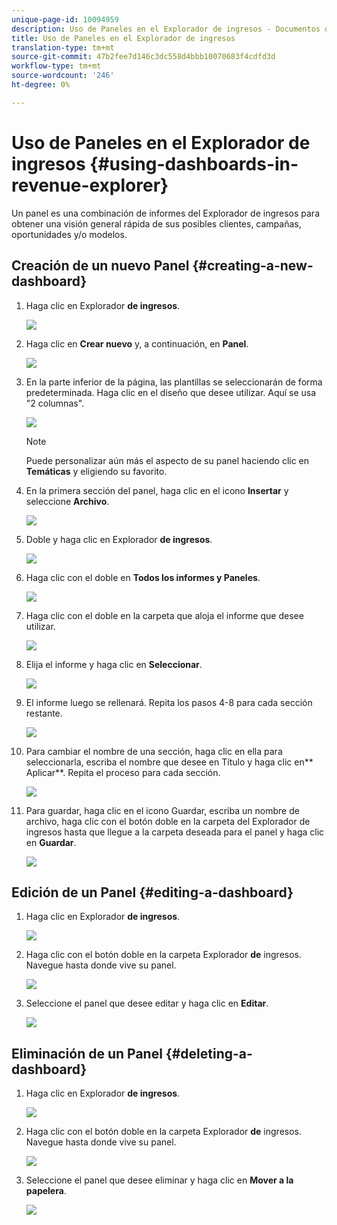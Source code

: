 ```yaml
---
unique-page-id: 10094959
description: Uso de Paneles en el Explorador de ingresos - Documentos de marketing - Documentación del producto
title: Uso de Paneles en el Explorador de ingresos
translation-type: tm+mt
source-git-commit: 47b2fee7d146c3dc558d4bbb10070683f4cdfd3d
workflow-type: tm+mt
source-wordcount: '246'
ht-degree: 0%

---
```



# Uso de Paneles en el Explorador de ingresos {#using-dashboards-in-revenue-explorer}

Un panel es una combinación de informes del Explorador de ingresos para obtener una visión general rápida de sus posibles clientes, campañas, oportunidades y/o modelos.

## Creación de un nuevo Panel {#creating-a-new-dashboard}

1. Haga clic en Explorador **de ingresos**.

   ![](assets/one.png)

1. Haga clic en **Crear nuevo** y, a continuación, en **Panel**.

   ![](assets/two.png)

1. En la parte inferior de la página, las plantillas se seleccionarán de forma predeterminada. Haga clic en el diseño que desee utilizar. Aquí se usa &quot;2 columnas&quot;.

   ![](assets/three.png)

   >[!NOTE]
   >
   >Puede personalizar aún más el aspecto de su panel haciendo clic en **Temáticas** y eligiendo su favorito.

1. En la primera sección del panel, haga clic en el icono **Insertar** y seleccione **Archivo**.

   ![](assets/four.png)

1. Doble y haga clic en Explorador **de ingresos**.

   ![](assets/five.png)

1. Haga clic con el doble en **Todos los informes y Paneles**.

   ![](assets/six.png)

1. Haga clic con el doble en la carpeta que aloja el informe que desee utilizar.

   ![](assets/seven.png)

1. Elija el informe y haga clic en **Seleccionar**.

   ![](assets/eight.png)

1. El informe luego se rellenará. Repita los pasos 4-8 para cada sección restante.

   ![](assets/nine.png)

1. Para cambiar el nombre de una sección, haga clic en ella para seleccionarla, escriba el nombre que desee en Título y haga clic en** Aplicar**. Repita el proceso para cada sección.

   ![](assets/ten.png)

1. Para guardar, haga clic en el icono Guardar, escriba un nombre de archivo, haga clic con el botón doble en la carpeta del Explorador de ingresos hasta que llegue a la carpeta deseada para el panel y haga clic en **Guardar**.

   ![](assets/eleven.png)

## Edición de un Panel {#editing-a-dashboard}

1. Haga clic en Explorador **de ingresos**.

   ![](assets/one.png)

1. Haga clic con el botón doble en la carpeta Explorador **de** ingresos. Navegue hasta donde vive su panel.

   ![](assets/thirteen.png)

1. Seleccione el panel que desee editar y haga clic en **Editar**.

   ![](assets/fourteen.png)

## Eliminación de un Panel {#deleting-a-dashboard}

1. Haga clic en Explorador **de ingresos**.

   ![](assets/one.png)

1. Haga clic con el botón doble en la carpeta Explorador **de** ingresos. Navegue hasta donde vive su panel.

   ![](assets/thirteen.png)

1. Seleccione el panel que desee eliminar y haga clic en **Mover a la papelera**.

   ![](assets/fifteen.png)

